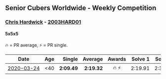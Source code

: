 <style>table {white-space: nowrap;}</style>

## Senior Cubers Worldwide - Weekly Competition
### [Chris Hardwick](../chris_hardwick.md) - [2003HARD01](https://www.worldcubeassociation.org/persons/2003HARD01?event=555)
#### 5x5x5

🔥 = PR average, ⚡ = PR single.

| Date | Age | Single | Average | Awards | Solve 1 | Solve 2 | Solve 3 | Solve 4 | Solve 5 | Video |
| :--: | :--: | --: | --: | :--: | --: | --: | --: | --: | --: | :-- |
| [2020-03-24](../../results/555/2020-03-24.md) | <40 | **2:09.49** | **2:19.32** | 🔥 ⚡ | 2:19.91 | 2:38.33 | 2:26.93 | 2:11.12 | **2:09.49** | [Link](https://www.facebook.com/events/5078365835514885/permalink/5107384065946395/) |


<!-- Global site tag (gtag.js) - Google Analytics -->
<script async src="https://www.googletagmanager.com/gtag/js?id=UA-86348435-3"></script>
<script>window.dataLayer = window.dataLayer || []; function gtag() {dataLayer.push(arguments);} gtag('js', new Date()); gtag('config', 'UA-86348435-3');</script>
